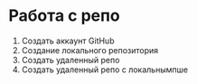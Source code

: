 # Работа с репо
1. Создать аккаунт GitHub
2. Cоздание локального репозитория
3. Создать удаленный репо
4. Создать удаленный репо с локальнымпше 